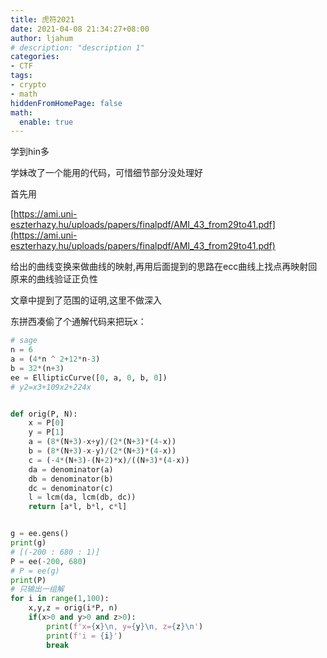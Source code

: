 ```yaml
---
title: 虎符2021
date: 2021-04-08 21:34:27+08:00
author: ljahum 
# description: "description 1"
categories:
- CTF
tags:
- crypto
- math
hiddenFromHomePage: false
math:
  enable: true
---
```

<!--more-->
学到hin多

学妹改了一个能用的代码，可惜细节部分没处理好

首先用

[https://ami.uni-eszterhazy.hu/uploads/papers/finalpdf/AMI_43_from29to41.pdf](https://ami.uni-eszterhazy.hu/uploads/papers/finalpdf/AMI_43_from29to41.pdf)

给出的曲线变换来做曲线的映射,再用后面提到的思路在ecc曲线上找点再映射回原来的曲线验证正负性

文章中提到了范围的证明,这里不做深入

东拼西凑偷了个通解代码来把玩x：
```python
# sage
n = 6
a = (4*n ^ 2+12*n-3)
b = 32*(n+3)
ee = EllipticCurve([0, a, 0, b, 0])
# y2=x3+109x2+224x


def orig(P, N):
    x = P[0]
    y = P[1]
    a = (8*(N+3)-x+y)/(2*(N+3)*(4-x))
    b = (8*(N+3)-x-y)/(2*(N+3)*(4-x))
    c = (-4*(N+3)-(N+2)*x)/((N+3)*(4-x))
    da = denominator(a)
    db = denominator(b)
    dc = denominator(c)
    l = lcm(da, lcm(db, dc))
    return [a*l, b*l, c*l]


g = ee.gens()
print(g)
# [(-200 : 680 : 1)]
P = ee(-200, 680)
# P = ee(g)
print(P)
# 只输出一组解
for i in range(1,100):
    x,y,z = orig(i*P, n)
    if(x>0 and y>0 and z>0):
        print(f'x={x}\n, y={y}\n, z={z}\n')
        print(f'i = {i}')
        break
```

